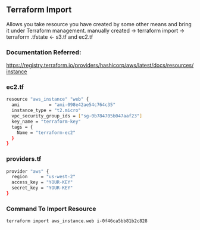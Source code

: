 ## Terraform Import
Allows you take resource you have created by some other means and bring it under Terraform management.
manually created -> terraform import -> terraform .tfstate <- s3.tf and ec2.tf
### Documentation Referred:

https://registry.terraform.io/providers/hashicorp/aws/latest/docs/resources/instance

### ec2.tf
```sh
resource "aws_instance" "web" {
  ami           = "ami-098e42ae54c764c35"
  instance_type = "t2.micro"
  vpc_security_group_ids = ["sg-0b784705b047aaf23"]
  key_name = "terraform-key"
  tags = {
    Name = "terraform-ec2"
  }
}
```
### providers.tf
```sh
provider "aws" {
  region     = "us-west-2"
  access_key = "YOUR-KEY"
  secret_key = "YOUR-KEY"
}

```

### Command To Import Resource

```sh
terraform import aws_instance.web i-0f46ca5bb81b2c828
```
